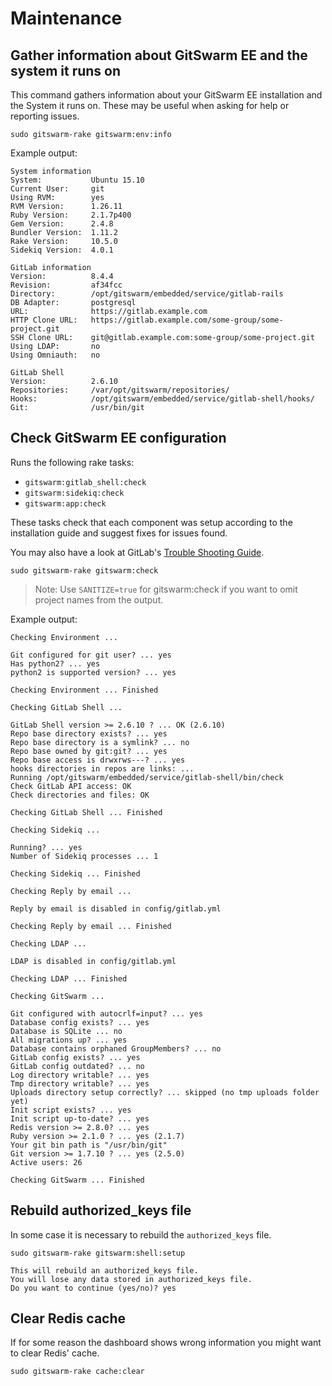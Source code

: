 # Maintenance

## Gather information about GitSwarm EE and the system it runs on

This command gathers information about your GitSwarm EE installation and
the System it runs on. These may be useful when asking for help or
reporting issues.

```
sudo gitswarm-rake gitswarm:env:info
```

Example output:

```
System information
System:           Ubuntu 15.10
Current User:     git
Using RVM:        yes
RVM Version:      1.26.11
Ruby Version:     2.1.7p400
Gem Version:      2.4.8
Bundler Version:  1.11.2
Rake Version:     10.5.0
Sidekiq Version:  4.0.1

GitLab information
Version:          8.4.4
Revision:         af34fcc
Directory:        /opt/gitswarm/embedded/service/gitlab-rails
DB Adapter:       postgresql
URL:              https://gitlab.example.com
HTTP Clone URL:   https://gitlab.example.com/some-group/some-project.git
SSH Clone URL:    git@gitlab.example.com:some-group/some-project.git
Using LDAP:       no
Using Omniauth:   no

GitLab Shell
Version:          2.6.10
Repositories:     /var/opt/gitswarm/repositories/
Hooks:            /opt/gitswarm/embedded/service/gitlab-shell/hooks/
Git:              /usr/bin/git
```

## Check GitSwarm EE configuration

Runs the following rake tasks:

- `gitswarm:gitlab_shell:check`
- `gitswarm:sidekiq:check`
- `gitswarm:app:check`

These tasks check that each component was setup according to the
installation guide and suggest fixes for issues found.

You may also have a look at GitLab's [Trouble Shooting Guide](https://github.com/gitlabhq/gitlab-public-wiki/wiki/Trouble-Shooting-Guide).

```
sudo gitswarm-rake gitswarm:check
```

> Note: Use `SANITIZE=true` for gitswarm:check if you want to omit project
        names from the output.

Example output:

```
Checking Environment ...

Git configured for git user? ... yes
Has python2? ... yes
python2 is supported version? ... yes

Checking Environment ... Finished

Checking GitLab Shell ...

GitLab Shell version >= 2.6.10 ? ... OK (2.6.10)
Repo base directory exists? ... yes
Repo base directory is a symlink? ... no
Repo base owned by git:git? ... yes
Repo base access is drwxrws---? ... yes
hooks directories in repos are links: ... 
Running /opt/gitswarm/embedded/service/gitlab-shell/bin/check
Check GitLab API access: OK
Check directories and files: OK

Checking GitLab Shell ... Finished

Checking Sidekiq ...

Running? ... yes
Number of Sidekiq processes ... 1

Checking Sidekiq ... Finished

Checking Reply by email ...

Reply by email is disabled in config/gitlab.yml

Checking Reply by email ... Finished

Checking LDAP ...

LDAP is disabled in config/gitlab.yml

Checking LDAP ... Finished

Checking GitSwarm ...

Git configured with autocrlf=input? ... yes
Database config exists? ... yes
Database is SQLite ... no
All migrations up? ... yes
Database contains orphaned GroupMembers? ... no
GitLab config exists? ... yes
GitLab config outdated? ... no
Log directory writable? ... yes
Tmp directory writable? ... yes
Uploads directory setup correctly? ... skipped (no tmp uploads folder yet)
Init script exists? ... yes
Init script up-to-date? ... yes
Redis version >= 2.8.0? ... yes
Ruby version >= 2.1.0 ? ... yes (2.1.7)
Your git bin path is "/usr/bin/git"
Git version >= 1.7.10 ? ... yes (2.5.0)
Active users: 26

Checking GitSwarm ... Finished
```

## Rebuild authorized_keys file

In some case it is necessary to rebuild the `authorized_keys` file.

```
sudo gitswarm-rake gitswarm:shell:setup
```

```
This will rebuild an authorized_keys file.
You will lose any data stored in authorized_keys file.
Do you want to continue (yes/no)? yes
```

## Clear Redis cache

If for some reason the dashboard shows wrong information you might want to
clear Redis' cache.

```
sudo gitswarm-rake cache:clear
```
